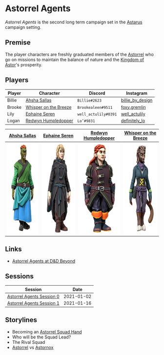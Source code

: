 # Astorrel Agents

*Astorrel Agents* is the second long term campaign set in the [Astarus](../../astarus/README.md) campaign setting.

## Premise

The player characters are freshly graduated members of the [Astorrel](../../astarus/civilisations/kingdom-of-astor/organisations/astorrel/README.md) who go on missions to maintain the balance of nature and the [Kingdom of Astor](../../astarus/civilisations/kingdom-of-astor/README.md)'s prosperity.

## Players

| Player | Character | Discord | Instagram |
| --- | --- | --- | ---|
| Billie | [Ahsha Sallas](../../astarus/people/ahsha-sallas.md) | `Billie#2623` | [billie_by_design](https://www.instagram.com/billie_by_design/) |
| Brooke | [Whisper on the Breeze](../../astarus/people/whisper-on-the-breeze.md) | `Brookealeen#9511` | [foxy.gremlin](https://www.instagram.com/foxy.gremlin/) |
| Lily | [Ephaine Seren](../../astarus/people/ephaine-seren.md) | `well_actulily#0391` | [well_actulily](https://www.instagram.com/well_actulily/) |
| Logan | [Redwyn Humpledopper](../../astarus/people/redywn-humpledopper.md) | `Lo’#9831` | [definitely_lo](https://www.instagram.com/definitely_lo/) |

| [Ahsha Sallas](../../astarus/people/ahsha-sallas.md) | [Ephaine Seren](../../astarus/people/ephaine-seren.md) | [Redwyn Humpledopper](../../astarus/people/redywn-humpledopper.md) |[Whisper on the Breeze](../../astarus/people/whisper-on-the-breeze.md) |
|:---:|:---:|:---:|:---:|
| <img src="../../images/people/ahsha-sallas.png" height="300" /> | <img src="../../images/people/ephaine-seren.png" height="300" /> | <img src="../../images/people/redwyn-humpledopper.png" height="300" /> | <img src="../../images/people/whisper-on-the-breeze.png" height="300" /> |

## Links

- [Astorrel Agents at D&D Beyond](https://www.dndbeyond.com/campaigns/1620558)

## Sessions

| Session | Date |
| --- | --- |
| [Astorrel Agents Session 0](sessions/0.md) | 2021-01-02 |
| [Astorrel Agents Session 1](sessions/1.md) | 2021-01-16 |

## Storylines

- Becoming an [Astorrel Squad Hand](../../astarus/civilisations/kingdom-of-astor/organisations/astorrel/ranks/2-squad-hand.md)
- Who will be the Squad Lead?
- The Rival Squad
- [Astorrel](../../astarus/civilisations/kingdom-of-astor/organisations/astorrel/README.md) vs [Astornox](../../astarus/civilisations/kingdom-of-astor/organisations/astornox.md)

